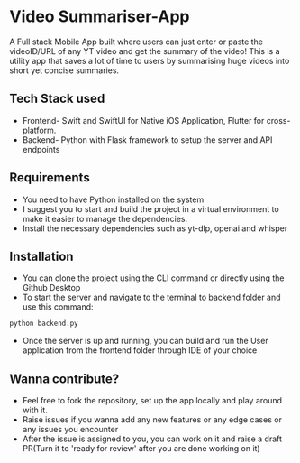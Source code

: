 # Video Summariser-App
A Full stack Mobile App built where users can just enter or paste the videoID/URL of any YT video and get the summary of the video! This is a utility app that saves a lot of time to users by summarising huge videos into short yet concise summaries.

## Tech Stack used
- Frontend- Swift and SwiftUI for Native iOS Application, Flutter for cross-platform.
- Backend- Python with Flask framework to setup the server and API endpoints

## Requirements
- You need to have Python installed on the system
- I suggest you to start and build the project in a virtual environment to make it easier to manage the dependencies.
- Install the necessary dependencies such as yt-dlp, openai and whisper

## Installation 
- You can clone the project using the CLI command or directly using the Github Desktop
- To start the server and navigate to the terminal to backend folder and use this command:
```bash
python backend.py
```
- Once the server is up and running, you can build and run the User application from the frontend folder through IDE of your choice

## Wanna contribute?
- Feel free to fork the repository, set up the app locally and play around with it.
- Raise issues if you wanna add any new features or any edge cases or any issues you encounter
- After the issue is assigned to you, you can work on it and raise a draft PR(Turn it to 'ready for review' after you are done working on it)
